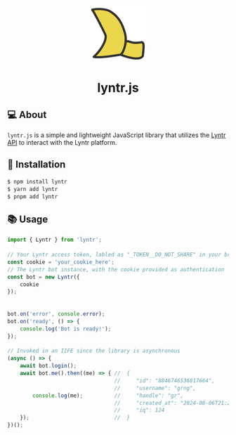 <p align="center">
  <p align="center">
    <img src="assets/logo.svg" alt="Logo" width="128" />
  </p>
  <h1 align="center"><b>lyntr.js</b></h1>
</p>

## 💻 About

`lyntr.js` is a simple and lightweight JavaScript library that utilizes the [Lyntr API](https://lyntr.com) to interact with the Lyntr platform.

## 🚀 Installation
```bash
$ npm install lyntr
$ yarn add lyntr
$ pnpm add lyntr
```

## 📚 Usage
```javascript
import { Lyntr } from 'lyntr';

// Your Lyntr access token, labled as "_TOKEN__DO_NOT_SHARE" in your browser's cookies
const cookie = 'your_cookie_here';
// The Lyntr bot instance, with the cookie provided as authentication
const bot = new Lyntr({
    cookie
});


bot.on('error', console.error);
bot.on('ready', () => {
    console.log('Bot is ready!');
});

// Invoked in an IIFE since the library is asynchronous
(async () => {
    await bot.login();
    await bot.me().then((me) => { //  {
                                  //     "id": "8846746536817664",
                                  //     "username": "grng",
        console.log(me);          //     "handle": "gr",
                                  //     "created_at": "2024-08-06T21:23:33.269Z",
                                  //     "iq": 124
    });                           //  }
})();
```
